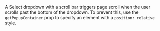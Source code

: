 A Select dropdown with a scroll bar triggers page scroll when the user scrolls past the bottom of the dropdown. To prevent this, use the `getPopupContainer` prop to specify an element with a `position: relative` style.
